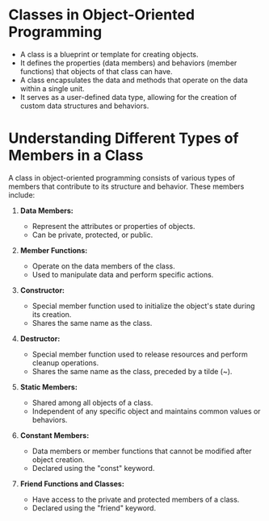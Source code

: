 # Classes in Object-Oriented Programming

- A class is a blueprint or template for creating objects.
- It defines the properties (data members) and behaviors (member functions) that objects of that class can have.
- A class encapsulates the data and methods that operate on the data within a single unit.
- It serves as a user-defined data type, allowing for the creation of custom data structures and behaviors.

# Understanding Different Types of Members in a Class

A class in object-oriented programming consists of various types of members that contribute to its structure and behavior. These members include:

1. **Data Members:**
   - Represent the attributes or properties of objects.
   - Can be private, protected, or public.

2. **Member Functions:**
   - Operate on the data members of the class.
   - Used to manipulate data and perform specific actions.

3. **Constructor:**
   - Special member function used to initialize the object's state during its creation.
   - Shares the same name as the class.

4. **Destructor:**
   - Special member function used to release resources and perform cleanup operations.
   - Shares the same name as the class, preceded by a tilde (~).

5. **Static Members:**
   - Shared among all objects of a class.
   - Independent of any specific object and maintains common values or behaviors.

6. **Constant Members:**
   - Data members or member functions that cannot be modified after object creation.
   - Declared using the "const" keyword.

7. **Friend Functions and Classes:**
   - Have access to the private and protected members of a class.
   - Declared using the "friend" keyword.



